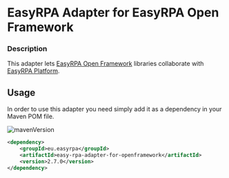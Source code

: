 # EasyRPA Adapter for EasyRPA Open Framework

### Description

This adapter lets [EasyRPA Open Framework](https://github.com/easyrpa/openframework) libraries collaborate with 
[EasyRPA Platform](https://easyrpa.eu).  

## Usage

In order to use this adapter you need simply add it as a dependency in your Maven POM file. 

![mavenVersion](https://img.shields.io/maven-central/v/eu.easyrpa/easy-rpa-adapter-for-openframework)
```xml
<dependency>
    <groupId>eu.easyrpa</groupId>
    <artifactId>easy-rpa-adapter-for-openframework</artifactId>
    <version>2.7.0</version>
</dependency>
```
